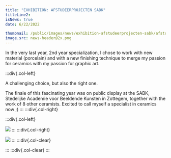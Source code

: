 ```yaml
---
title: "EXHIBITION: AFSTUDEERPROJECTEN SABK"
titleLine2:
isNews: true
date: 6/22/2022

thumbnail: /public/images/news/exhibition-afstudeerprojecten-sabk/afstudeerproject.png
image.src: news-header@2x.png
---
```


In the very last year, 2nd year specialization, I chose to work with new material (porcelain) and with a new finishing technique to merge my passion for ceramics with my passion for graphic art. 
<!--more-->
:::div{.col-left}

A challenging choice, but also the right one. 

The finale of this fascinating year was on public display at the SABK, Stedelijke Academie voor Beeldende Kunsten in Zottegem, together with the work of 8 other ceramists. 
Excited to call myself a specialist in ceramics now ;)
:::
:::div{.col-right}

:::div{.col-left}

![](/images/afstudeerproject-links.png)
:::
:::div{.col-right}

![](/images/afstudeerproject-rechts.png)
:::
:::div{.col-clear}

:::
:::div{.col-clear}
:::
